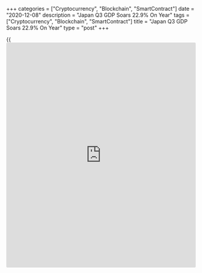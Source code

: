 +++
categories = ["Cryptocurrency", "Blockchain", "SmartContract"]
date = "2020-12-08"
description = "Japan Q3 GDP Soars 22.9% On Year"
tags = ["Cryptocurrency", "Blockchain", "SmartContract"]
title = "Japan Q3 GDP Soars 22.9% On Year"
type = "post"
+++

{{<iframe id="large-banner" src="https://www.bounty.group/#slide=19.0" width="100%" height="600" scrolling="no" style="border: 0px solid rgb(216, 221, 230); border-radius: 3px;">}}

Japan's gross domestic product surged an annualized 22.9 percent in the
third quarter of 2020, the Cabinet Office said on Tuesday.

That beat expectations for an increase of 21.5 percent following the
28.8 percent plunge in the previous three months.

On a quarterly basis, GDP was up 5.0 percent - matching forecasts
following the 8.2 percent decline in the three months prior.

Capital expenditure was down 2.4 percent on quarter, exceeding
expectations for a decline of 3.2 percent following the 4.5 percent fall
in the second quarter.

External demand was up 2.7 percent on quarter, shy of expectations for
an increase of 2.9 percent following the 3.3 percent contraction in Q2.

The price index was up 1.2 percent on year, matching expectations
following the 1.4 percent increase in the second quarter.

Private consumption was up 5.1 percent on quarter, beating forecasts for
4.7 percent after sinking 8.1 percent in the previous three months.

Also on Tuesday:  
• The average of household spending in Japan was up 1.9 percent on year
in October, the Ministry of Communications and Internal Affairs said -
coming in at 283,508 yen. That was shy of expectations for an increase
of 2.5 percent following the 10.2 percent plunge in September.

On a monthly basis, household spending climbed 2.1 percent - beating
expectations for a gain of 1 percent after rising 3.8 percent in the
previous month.

The average of monthly income per household stood at 546,786 yen, up 2.5
percent on year.

• Japan had a current account surplus of 2,144.7 billion yen in October,
the Ministry of Finance said- up 15.7 percent on year. That exceeded
expectations for a surplus of 2,126.3 billion yen following the 1,660.2
billion yen surplus in September.

Exports were down 3.2 percent on year to 6,319.8 billion yen, while
imports tumbled an annual 15.2 percent to 5,348.8 billion yen.

The capital account was at 853.4 billion yen and the financial account
was at 860.5 billion yen.

• The value of overall bank lending in Japan was up 6.3 percent on year
in November, the Bank of Japan said- coming in at 573.794 trillion yen.
That follows the downwardly revised 6.1 percent increase in October
(originally 6.3 percent).

Excluding trusts, bank lending was up 6.0 percent at 498.343 trillion
yen after rising 5.9 percent in the previous month. Lending from trusts
rose 8.3 percent on year to 75.450 trillion yen, while lending from
foreign banks advanced an annual 2.1 percent to 3.119 trillion yen.

For comments and feedback [contact](https://www.playgroundfx.com/contact/): editorial@rtt[news](https://www.letsplayfx.com/blog/forex-news-website/).com

[Economic News][1]

 **What parts of the world are seeing the best (and worst) economic
performances lately? Click[here][2] to check out our [Econ Scorecard][2]
and find out! See up-to-the-moment [ranking](https://www.playgroundfx.com/blog/crypto-exchange-ranking/)s for the best and worst
performers in [GDP][3], [unemployment rate][4], [inflation][2] and much
more.**

   1. www.rtt[news](https://www.letsplayfx.com/blog/forex-news-website/).com/Content/EconomicNews.aspx
   2. www.rtt[news](https://www.letsplayfx.com/blog/forex-news-website/).com/economic-scorecard/world-rank/CPI/highest-performance.aspx
   3. www.rtt[news](https://www.letsplayfx.com/blog/forex-news-website/).com/economic-scorecard/world-rank/GDP/highest-performance.aspx
   4. www.rtt[news](https://www.letsplayfx.com/blog/forex-news-website/).com/economic-scorecard/world-rank/unemployment-rate/lowest-performance.aspx